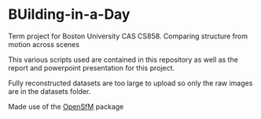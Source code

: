 # BUilding-in-a-Day
Term project for Boston University CAS CS858. Comparing structure from motion across scenes

This various scripts used are contained in this repository as well as the report and powerpoint presentation for this project. 

Fully reconstructed datasets are too large to upload so only the raw images are in the datasets folder. 

Made use of the [OpenSfM](https://github.com/mapillary/OpenSfM) package
